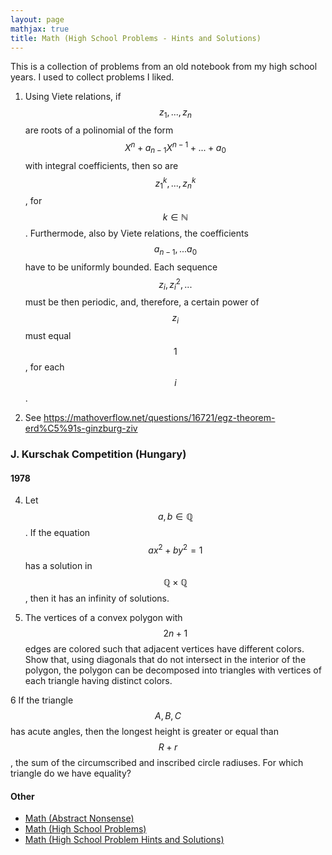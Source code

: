 ```yaml
---
layout: page
mathjax: true
title: Math (High School Problems - Hints and Solutions)
---
```


This is a collection of problems from an old notebook from my high school years. I used to collect problems I liked.

1. Using Viete relations, if $$z_1, ..., z_n$$ are roots of a polinomial of the form $$X^n + a_{n-1}X^{n-1} + ... + a_0$$ with integral coefficients, then so are $$z_1^k, ..., z_n^k$$, for $$k \in \mathbb{N}$$. Furthermode, also by Viete relations, the coefficients $$a_{n-1}, ... a_0$$ have to be uniformly bounded. Each sequence $$z_i, z_i^2, ...$$ must be then periodic, and, therefore, a certain power of $$z_i$$ must equal $$1$$, for each $$i$$.

3. See https://mathoverflow.net/questions/16721/egz-theorem-erd%C5%91s-ginzburg-ziv

### J. Kurschak Competition (Hungary)
#### 1978

4. Let $$a, b \in \mathbb{Q}$$. If the equation $$ax^2 + by^2 = 1$$ has a solution in $$\mathbb{Q} \times \mathbb{Q}$$, then it has an infinity of solutions.

5. The vertices of a convex polygon with $$2n+1$$ edges are colored such that adjacent vertices have different colors. Show that, using diagonals that do not intersect in the interior of the polygon, the polygon can be decomposed into triangles with vertices of each triangle having distinct colors. 

6 If the triangle $$A, B, C$$ has acute angles, then the longest height is greater or equal than $$R + r$$, the sum of the circumscribed and inscribed circle radiuses. For which triangle do we have equality?

#### Other
* [Math (Abstract Nonsense)](math_abstract_nonsense.md)
* [Math (High School Problems)](math_high_school.md)
* [Math (High School Problem Hints and Solutions)](math_high_school_solutions.md)
